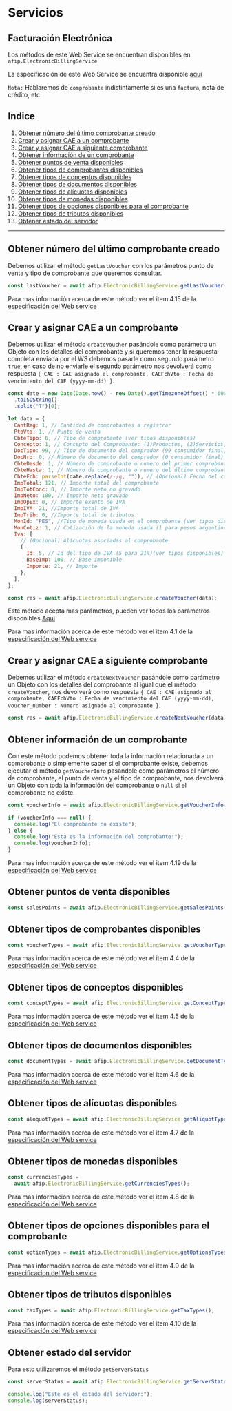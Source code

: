 # Servicios

## Facturación Electrónica

Los métodos de este Web Service se encuentran disponibles en `afip.ElectronicBillingService`

La especificación de este Web Service se encuentra disponible [aquí](http://www.afip.gob.ar/fe/documentos/manual_desarrollador_COMPG_v2_10.pdf)

<strong> 
</strong>

`Nota:`
Hablaremos de `comprobante` indistintamente si es una `factura`, nota de crédito, etc

## Indice

1. [Obtener número del último comprobante creado](#obtener-número-del-último-comprobante-creado)
2. [Crear y asignar CAE a un comprobante](#crear-y-asignar-cae-a-un-comprobante)
3. [Crear y asignar CAE a siguiente comprobante](#crear-y-asignar-cae-a-siguiente-comprobante)
4. [Obtener información de un comprobante](#obtener-información-de-un-comprobante)
5. [Obtener puntos de venta disponibles](#obtener-puntos-de-venta-disponibles)
6. [Obtener tipos de comprobantes disponibles](#obtener-tipos-de-comprobantes-disponibles)
7. [Obtener tipos de conceptos disponibles](#obtener-tipos-de-conceptos-disponibles)
8. [Obtener tipos de documentos disponibles](#obtener-tipos-de-documentos-disponibles)
9. [Obtener tipos de alícuotas disponibles](#obtener-tipos-de-al%C3%ADcuotas-disponibles)
10. [Obtener tipos de monedas disponibles](#obtener-tipos-de-monedas-disponibles)
11. [Obtener tipos de opciones disponibles para el comprobante](#obtener-tipos-de-opciones-disponibles-para-el-comprobante)
12. [Obtener tipos de tributos disponibles](#obtener-tipos-de-tributos-disponibles)
13. [Obtener estado del servidor](#obtener-estado-del-servidor)

---

## Obtener número del último comprobante creado

Debemos utilizar el método `getLastVoucher` con los parámetros punto de venta y tipo de comprobante que queremos consultar.

```js
const lastVoucher = await afip.ElectronicBillingService.getLastVoucher(1, 6); //Devuelve el número del último comprobante creado para el punto de venta 1 y el tipo de comprobante 6 (Factura B)
```

Para mas información acerca de este método ver el item 4.15 de la [especificación del Web service](http://www.afip.gob.ar/fe/documentos/manual_desarrollador_COMPG_v2_10.pdf)

## Crear y asignar CAE a un comprobante

Debemos utilizar el método `createVoucher` pasándole como parámetro un Objeto con los detalles del comprobante y si queremos tener la respuesta completa enviada por el WS debemos pasarle como segundo parámetro `true`, en caso de no enviarle el segundo parámetro nos devolverá como respuesta `{ CAE : CAE asignado el comprobante, CAEFchVto : Fecha de vencimiento del CAE (yyyy-mm-dd) }`.

```js
const date = new Date(Date.now() - new Date().getTimezoneOffset() * 60000)
  .toISOString()
  .split("T")[0];

let data = {
  CantReg: 1, // Cantidad de comprobantes a registrar
  PtoVta: 1, // Punto de venta
  CbteTipo: 6, // Tipo de comprobante (ver tipos disponibles)
  Concepto: 1, // Concepto del Comprobante: (1)Productos, (2)Servicios, (3)Productos y Servicios
  DocTipo: 99, // Tipo de documento del comprador (99 consumidor final, ver tipos disponibles)
  DocNro: 0, // Número de documento del comprador (0 consumidor final)
  CbteDesde: 1, // Número de comprobante o numero del primer comprobante en caso de ser mas de uno
  CbteHasta: 1, // Número de comprobante o numero del último comprobante en caso de ser mas de uno
  CbteFch: parseInt(date.replace(/-/g, "")), // (Opcional) Fecha del comprobante (yyyymmdd) o fecha actual si es nulo
  ImpTotal: 121, // Importe total del comprobante
  ImpTotConc: 0, // Importe neto no gravado
  ImpNeto: 100, // Importe neto gravado
  ImpOpEx: 0, // Importe exento de IVA
  ImpIVA: 21, //Importe total de IVA
  ImpTrib: 0, //Importe total de tributos
  MonId: "PES", //Tipo de moneda usada en el comprobante (ver tipos disponibles)('PES' para pesos argentinos)
  MonCotiz: 1, // Cotización de la moneda usada (1 para pesos argentinos)
  Iva: [
    // (Opcional) Alícuotas asociadas al comprobante
    {
      Id: 5, // Id del tipo de IVA (5 para 21%)(ver tipos disponibles)
      BaseImp: 100, // Base imponible
      Importe: 21, // Importe
    },
  ],
};

const res = await afip.ElectronicBillingService.createVoucher(data);
```

Este método acepta mas parámetros, pueden ver todos los parámetros disponibles [Aqui](https://github.com/valiulab/afip.ts/blob/main/src/interfaces/index.ts#L5)

Para mas información acerca de este método ver el item 4.1 de la [especificación del Web service](http://www.afip.gob.ar/fe/documentos/manual_desarrollador_COMPG_v2_10.pdf)

## Crear y asignar CAE a siguiente comprobante

Debemos utilizar el método `createNextVoucher` pasándole como parámetro un Objeto con los detalles del comprobante al igual que el método `createVoucher`, nos devolverá como respuesta `{ CAE : CAE asignado al comprobante, CAEFchVto : Fecha de vencimiento del CAE (yyyy-mm-dd), voucher_number : Número asignado al comprobante }`.

```js
const res = await afip.ElectronicBillingService.createNextVoucher(data);
```

## Obtener información de un comprobante

Con este método podemos obtener toda la información relacionada a un comprobante o simplemente saber si el comprobante existe, debemos ejecutar el método `getVoucherInfo` pasándole como parámetros el número de comprobante, el punto de venta y el tipo de comprobante, nos devolverá un Objeto con toda la información del comprobante o `null` si el comprobante no existe.

```js
const voucherInfo = await afip.ElectronicBillingService.getVoucherInfo(1, 1, 6); //Devuelve la información del comprobante 1 para el punto de venta 1 y el tipo de comprobante 6 (Factura B)

if (voucherInfo === null) {
  console.log("El comprobante no existe");
} else {
  console.log("Esta es la información del comprobante:");
  console.log(voucherInfo);
}
```

Para mas información acerca de este método ver el item 4.19 de la [especificación del Web service](http://www.afip.gob.ar/fe/documentos/manual_desarrollador_COMPG_v2_10.pdf)

## Obtener puntos de venta disponibles

```js
const salesPoints = await afip.ElectronicBillingService.getSalesPoints();
```

## Obtener tipos de comprobantes disponibles

```js
const voucherTypes = await afip.ElectronicBillingService.getVoucherTypes();
```

Para mas información acerca de este método ver el item 4.4 de la [especificación del Web service](http://www.afip.gob.ar/fe/documentos/manual_desarrollador_COMPG_v2_10.pdf)

## Obtener tipos de conceptos disponibles

```js
const conceptTypes = await afip.ElectronicBillingService.getConceptTypes();
```

Para mas información acerca de este método ver el item 4.5 de la [especificación del Web service](http://www.afip.gob.ar/fe/documentos/manual_desarrollador_COMPG_v2_10.pdf)

## Obtener tipos de documentos disponibles

```js
const documentTypes = await afip.ElectronicBillingService.getDocumentTypes();
```

Para mas información acerca de este método ver el item 4.6 de la [especificación del Web service](http://www.afip.gob.ar/fe/documentos/manual_desarrollador_COMPG_v2_10.pdf)

## Obtener tipos de alícuotas disponibles

```js
const aloquotTypes = await afip.ElectronicBillingService.getAliquotTypes();
```

Para mas información acerca de este método ver el item 4.7 de la [especificación del Web service](http://www.afip.gob.ar/fe/documentos/manual_desarrollador_COMPG_v2_10.pdf)

## Obtener tipos de monedas disponibles

```js
const currenciesTypes =
  await afip.ElectronicBillingService.getCurrenciesTypes();
```

Para mas información acerca de este método ver el item 4.8 de la [especificación del Web service](http://www.afip.gob.ar/fe/documentos/manual_desarrollador_COMPG_v2_10.pdf)

## Obtener tipos de opciones disponibles para el comprobante

```js
const optionTypes = await afip.ElectronicBillingService.getOptionsTypes();
```

Para mas información acerca de este método ver el item 4.9 de la [especificacion del Web service](http://www.afip.gob.ar/fe/documentos/manual_desarrollador_COMPG_v2_10.pdf)

## Obtener tipos de tributos disponibles

```js
const taxTypes = await afip.ElectronicBillingService.getTaxTypes();
```

Para mas información acerca de este método ver el item 4.10 de la [especificación del Web service](http://www.afip.gob.ar/fe/documentos/manual_desarrollador_COMPG_v2_10.pdf)

## Obtener estado del servidor

Para esto utilizaremos el método `getServerStatus`

```js
const serverStatus = await afip.ElectronicBillingService.getServerStatus();

console.log("Este es el estado del servidor:");
console.log(serverStatus);
```
